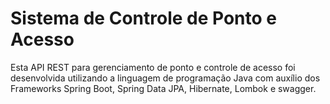 # Sistema de Controle de Ponto e Acesso

Esta API REST para gerenciamento de ponto e controle de acesso foi desenvolvida utilizando a linguagem de programação Java com auxílio dos Frameworks Spring Boot, Spring Data JPA, Hibernate, Lombok e swagger.

